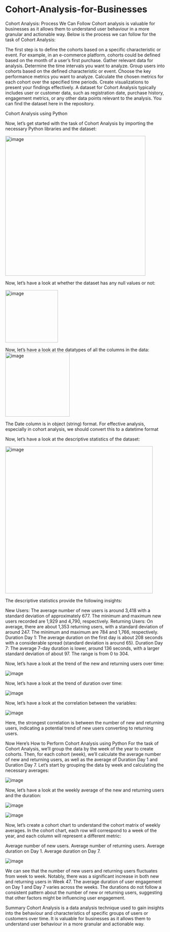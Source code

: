 # Cohort-Analysis-for-Businesses

Cohort Analysis: Process We Can Follow
Cohort analysis is valuable for businesses as it allows them to understand user behaviour in a more granular and actionable way. Below is the process we can follow for the task of Cohort Analysis:

The first step is to define the cohorts based on a specific characteristic or event. For example, in an e-commerce platform, cohorts could be defined based on the month of a user’s first purchase.
Gather relevant data for analysis.
Determine the time intervals you want to analyze.
 Group users into cohorts based on the defined characteristic or event.
Choose the key performance metrics you want to analyze.
Calculate the chosen metrics for each cohort over the specified time periods.
Create visualizations to present your findings effectively.
A dataset for Cohort Analysis typically includes user or customer data, such as registration date, purchase history, engagement metrics, or any other data points relevant to the analysis. You can find the dataset here in the repository.

Cohort Analysis using Python

Now, let’s get started with the task of Cohort Analysis by importing the necessary Python libraries and the dataset:

<img width="440" alt="image" src="https://github.com/tvamshi8/Cohort-Analysis-for-Businesses/assets/153074595/b1cc8a78-fb35-4393-91cf-8bf250930296">

Now, let’s have a look at whether the dataset has any null values or not:

<img width="165" alt="image" src="https://github.com/tvamshi8/Cohort-Analysis-for-Businesses/assets/153074595/4abfe7e0-9dd9-468a-a77c-33fe492a79fc">

Now, let’s have a look at the datatypes of all the columns in the data:
<img width="202" alt="image" src="https://github.com/tvamshi8/Cohort-Analysis-for-Businesses/assets/153074595/20910aa2-3107-4378-9427-b4a04cb33130">

The Date column is in object (string) format. For effective analysis, especially in cohort analysis, we should convert this to a datetime format

Now, let’s have a look at the descriptive statistics of the dataset:

<img width="463" alt="image" src="https://github.com/tvamshi8/Cohort-Analysis-for-Businesses/assets/153074595/51ba117d-85fb-4c65-a6bb-53db4685c7ed">

The descriptive statistics provide the following insights:

New Users: The average number of new users is around 3,418 with a standard deviation of approximately 677. The minimum and maximum new users recorded are 1,929 and 4,790, respectively.
Returning Users: On average, there are about 1,353 returning users, with a standard deviation of around 247. The minimum and maximum are 784 and 1,766, respectively.
Duration Day 1: The average duration on the first day is about 208 seconds with a considerable spread (standard deviation is around 65).
Duration Day 7: The average 7-day duration is lower, around 136 seconds, with a larger standard deviation of about 97. The range is from 0 to 304.

Now, let’s have a look at the trend of the new and returning users over time:

![image](https://github.com/tvamshi8/Cohort-Analysis-for-Businesses/assets/153074595/915c8476-b1ce-40bf-ad99-c2913090a60b)

Now, let’s have a look at the trend of duration over time:

![image](https://github.com/tvamshi8/Cohort-Analysis-for-Businesses/assets/153074595/d5ed1720-56de-4ef9-b971-da7be32b4ab0)

Now, let’s have a look at the correlation between the variables:

![image](https://github.com/tvamshi8/Cohort-Analysis-for-Businesses/assets/153074595/ddedbf02-aa24-430f-9ff1-9db8c7c3cbd0)

Here, the strongest correlation is between the number of new and returning users, indicating a potential trend of new users converting to returning users.

Now Here’s How to Perform Cohort Analysis using Python
For the task of Cohort Analysis, we’ll group the data by the week of the year to create cohorts. Then, for each cohort (week), we’ll calculate the average number of new and returning users, as well as the average of Duration Day 1 and Duration Day 7. Let’s start by grouping the data by week and calculating the necessary averages:

![image](https://github.com/tvamshi8/Cohort-Analysis-for-Businesses/assets/153074595/5d6336f5-89be-4060-8638-1468ec0bb770)

Now, let’s have a look at the weekly average of the new and returning users and the duration:

![image](https://github.com/tvamshi8/Cohort-Analysis-for-Businesses/assets/153074595/bc8962fa-85d5-47cc-9c6b-f54323c413d5)

![image](https://github.com/tvamshi8/Cohort-Analysis-for-Businesses/assets/153074595/c2a234d1-385b-4c3f-a0b4-33c11af67f80)

Now, let’s create a cohort chart to understand the cohort matrix of weekly averages. In the cohort chart, each row will correspond to a week of the year, and each column will represent a different metric:

Average number of new users.
Average number of returning users.
Average duration on Day 1.
Average duration on Day 7.

![image](https://github.com/tvamshi8/Cohort-Analysis-for-Businesses/assets/153074595/13c67451-0421-410b-99e1-96f1d0ac0213)

We can see that the number of new users and returning users fluctuates from week to week. Notably, there was a significant increase in both new and returning users in Week 47. The average duration of user engagement on Day 1 and Day 7 varies across the weeks. The durations do not follow a consistent pattern about the number of new or returning users, suggesting that other factors might be influencing user engagement.

Summary
Cohort Analysis is a data analysis technique used to gain insights into the behaviour and characteristics of specific groups of users or customers over time. It is valuable for businesses as it allows them to understand user behaviour in a more granular and actionable way.


